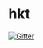 # hkt

[![Gitter](https://badges.gitter.im/derive4j/hkt.svg)](https://gitter.im/derive4j/hkt?utm_source=badge&utm_medium=badge&utm_campaign=pr-badge&utm_content=badge)